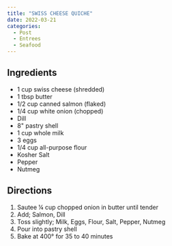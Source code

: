 ```yaml
---
title: "SWISS CHEESE QUICHE"
date: 2022-03-21
categories:
  - Post
  - Entrees
  - Seafood
---
```

## Ingredients

* 1 cup swiss cheese (shredded)
* 1 tbsp butter
* 1/2 cup canned salmon (flaked)
* 1/4 cup white onion (chopped)
* Dill
* 8" pastry shell
* 1 cup whole milk
* 3 eggs
* 1/4 cup all-purpose flour
* Kosher Salt
* Pepper
* Nutmeg

## Directions
1. Sautee ¼ cup chopped onion in butter until tender
2. Add; Salmon, Dill
3. Toss slightly; Milk, Eggs, Flour, Salt, Pepper, Nutmeg
4. Pour into pastry shell
5. Bake at 400° for 35 to 40 minutes

